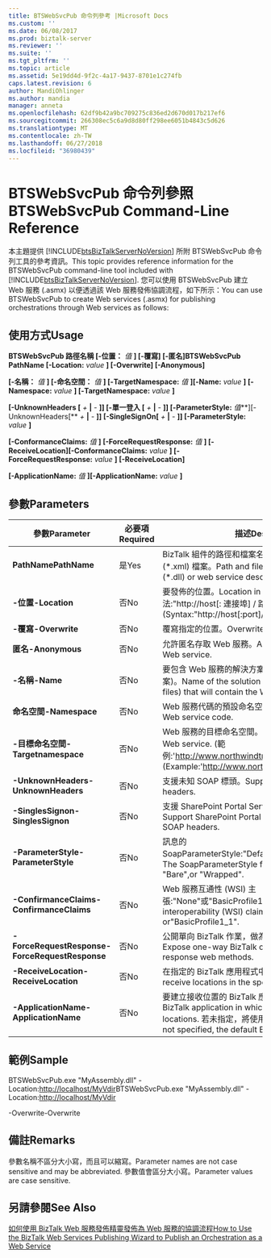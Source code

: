 ```yaml
---
title: BTSWebSvcPub 命令列參考 |Microsoft Docs
ms.custom: ''
ms.date: 06/08/2017
ms.prod: biztalk-server
ms.reviewer: ''
ms.suite: ''
ms.tgt_pltfrm: ''
ms.topic: article
ms.assetid: 5e19dd4d-9f2c-4a17-9437-8701e1c274fb
caps.latest.revision: 6
author: MandiOhlinger
ms.author: mandia
manager: anneta
ms.openlocfilehash: 62df9b42a9bc709275c836ed2d670d017b217ef6
ms.sourcegitcommit: 266308ec5c6a9d8d80ff298ee6051b4843c5d626
ms.translationtype: MT
ms.contentlocale: zh-TW
ms.lasthandoff: 06/27/2018
ms.locfileid: "36980439"
---
```

# <a name="btswebsvcpub-command-line-reference"></a><span data-ttu-id="78234-102">BTSWebSvcPub 命令列參照</span><span class="sxs-lookup"><span data-stu-id="78234-102">BTSWebSvcPub Command-Line Reference</span></span>
<span data-ttu-id="78234-103">本主題提供 [!INCLUDE[btsBizTalkServerNoVersion](../includes/btsbiztalkservernoversion-md.md)] 所附 BTSWebSvcPub 命令列工具的參考資訊。</span><span class="sxs-lookup"><span data-stu-id="78234-103">This topic provides reference information for the BTSWebSvcPub command-line tool included with [!INCLUDE[btsBizTalkServerNoVersion](../includes/btsbiztalkservernoversion-md.md)].</span></span> <span data-ttu-id="78234-104">您可以使用 BTSWebSvcPub 建立 Web 服務 (.asmx) 以便透過該 Web 服務發佈協調流程，如下所示：</span><span class="sxs-lookup"><span data-stu-id="78234-104">You can use BTSWebSvcPub to create Web services (.asmx) for publishing orchestrations through Web services as follows:</span></span>  
  
## <a name="usage"></a><span data-ttu-id="78234-105">使用方式</span><span class="sxs-lookup"><span data-stu-id="78234-105">Usage</span></span>  
 <span data-ttu-id="78234-106">**BTSWebSvcPub 路徑名稱 [-位置：** *值* **] [-覆寫] [-匿名]**</span><span class="sxs-lookup"><span data-stu-id="78234-106">**BTSWebSvcPub PathName [-Location:** *value* **] [-Overwrite] [-Anonymous]**</span></span>  
  
 <span data-ttu-id="78234-107">**[-名稱：** *值* **] [-命名空間：** *值* **] [-TargetNamespace:** *值* **]**</span><span class="sxs-lookup"><span data-stu-id="78234-107">**[-Name:** *value* **] [-Namespace:** *value* **] [-TargetNamespace:** *value* **]**</span></span>  
  
 <span data-ttu-id="78234-108">**[-UnknownHeaders [** *+* **&#124;** *-* **]] [-單一登入 [** *+*  **&#124;** *-* **]] [-ParameterStyle:** *值***]**</span><span class="sxs-lookup"><span data-stu-id="78234-108">**[-UnknownHeaders[** *+* **&#124;** *-* **]] [-SingleSignOn[** *+* **&#124;** *-* **]] [-ParameterStyle:** *value* **]**</span></span>  
  
 <span data-ttu-id="78234-109">**[-ConformanceClaims:** *值* **] [-ForceRequestResponse:** *值* **] [-ReceiveLocation]**</span><span class="sxs-lookup"><span data-stu-id="78234-109">**[-ConformanceClaims:** *value* **] [-ForceRequestResponse:** *value* **] [-ReceiveLocation]**</span></span>  
  
 <span data-ttu-id="78234-110">**[-ApplicationName:** *值* **]**</span><span class="sxs-lookup"><span data-stu-id="78234-110">**[-ApplicationName:** *value* **]**</span></span>  
  
## <a name="parameters"></a><span data-ttu-id="78234-111">參數</span><span class="sxs-lookup"><span data-stu-id="78234-111">Parameters</span></span>  
  
|         <span data-ttu-id="78234-112">參數</span><span class="sxs-lookup"><span data-stu-id="78234-112">Parameter</span></span>         | <span data-ttu-id="78234-113">必要項</span><span class="sxs-lookup"><span data-stu-id="78234-113">Required</span></span> |                                                           <span data-ttu-id="78234-114">描述</span><span class="sxs-lookup"><span data-stu-id="78234-114">Description</span></span>                                                            |
|---------------------------|----------|----------------------------------------------------------------------------------------------------------------------------------|
|       <span data-ttu-id="78234-115">**PathName**</span><span class="sxs-lookup"><span data-stu-id="78234-115">**PathName**</span></span>        |   <span data-ttu-id="78234-116">是</span><span class="sxs-lookup"><span data-stu-id="78234-116">Yes</span></span>    |                    <span data-ttu-id="78234-117">BizTalk 組件的路徑和檔案名稱 (\*.dll) 或 web 服務描述 (\*.xml) 檔案。</span><span class="sxs-lookup"><span data-stu-id="78234-117">Path and file name of BizTalk assembly (\*.dll) or web service description (\*.xml) file.</span></span>                     |
|       <span data-ttu-id="78234-118">**-位置**</span><span class="sxs-lookup"><span data-stu-id="78234-118">**-Location**</span></span>       |    <span data-ttu-id="78234-119">否</span><span class="sxs-lookup"><span data-stu-id="78234-119">No</span></span>    |                                 <span data-ttu-id="78234-120">要發佈的位置。</span><span class="sxs-lookup"><span data-stu-id="78234-120">Location in which to publish.</span></span> <span data-ttu-id="78234-121">(語法:"http://host[: 連接埠] / 路徑 」)</span><span class="sxs-lookup"><span data-stu-id="78234-121">(Syntax:"http://host[:port]/path")</span></span>                                 |
|      <span data-ttu-id="78234-122">**-覆寫**</span><span class="sxs-lookup"><span data-stu-id="78234-122">**-Overwrite**</span></span>       |    <span data-ttu-id="78234-123">否</span><span class="sxs-lookup"><span data-stu-id="78234-123">No</span></span>    |                                                  <span data-ttu-id="78234-124">覆寫指定的位置。</span><span class="sxs-lookup"><span data-stu-id="78234-124">Overwrite specified location.</span></span>                                                   |
|      <span data-ttu-id="78234-125">**匿名**</span><span class="sxs-lookup"><span data-stu-id="78234-125">**-Anonymous**</span></span>       |    <span data-ttu-id="78234-126">否</span><span class="sxs-lookup"><span data-stu-id="78234-126">No</span></span>    |                                              <span data-ttu-id="78234-127">允許匿名存取 Web 服務。</span><span class="sxs-lookup"><span data-stu-id="78234-127">Allow anonymous access to Web service.</span></span>                                              |
|         <span data-ttu-id="78234-128">**-名稱**</span><span class="sxs-lookup"><span data-stu-id="78234-128">**-Name**</span></span>         |    <span data-ttu-id="78234-129">否</span><span class="sxs-lookup"><span data-stu-id="78234-129">No</span></span>    |                    <span data-ttu-id="78234-130">要包含 Web 服務的解決方案和組件的名稱 (.sln 和 .dll 檔案)。</span><span class="sxs-lookup"><span data-stu-id="78234-130">Name of the solution and assembly (.sln and .dll files) that will contain the Web service.</span></span>                    |
|      <span data-ttu-id="78234-131">**命名空間**</span><span class="sxs-lookup"><span data-stu-id="78234-131">**-Namespace**</span></span>       |    <span data-ttu-id="78234-132">否</span><span class="sxs-lookup"><span data-stu-id="78234-132">No</span></span>    |                                             <span data-ttu-id="78234-133">Web 服務代碼的預設命名空間。</span><span class="sxs-lookup"><span data-stu-id="78234-133">Default namespace for Web service code.</span></span>                                              |
|   <span data-ttu-id="78234-134">**-目標命名空間**</span><span class="sxs-lookup"><span data-stu-id="78234-134">**-Targetnamespace**</span></span>    |    <span data-ttu-id="78234-135">否</span><span class="sxs-lookup"><span data-stu-id="78234-135">No</span></span>    |                        <span data-ttu-id="78234-136">Web 服務的目標命名空間。</span><span class="sxs-lookup"><span data-stu-id="78234-136">Target namespace of the Web service.</span></span> <span data-ttu-id="78234-137">(範例:'<http://www.northwindtraders.com>')</span><span class="sxs-lookup"><span data-stu-id="78234-137">(Example:'<http://www.northwindtraders.com>')</span></span>                        |
|    <span data-ttu-id="78234-138">**-UnknownHeaders**</span><span class="sxs-lookup"><span data-stu-id="78234-138">**-UnknownHeaders**</span></span>    |    <span data-ttu-id="78234-139">否</span><span class="sxs-lookup"><span data-stu-id="78234-139">No</span></span>    |                                                  <span data-ttu-id="78234-140">支援未知 SOAP 標頭。</span><span class="sxs-lookup"><span data-stu-id="78234-140">Support unknown SOAP headers.</span></span>                                                   |
|    <span data-ttu-id="78234-141">**-SinglesSignon**</span><span class="sxs-lookup"><span data-stu-id="78234-141">**-SinglesSignon**</span></span>     |    <span data-ttu-id="78234-142">否</span><span class="sxs-lookup"><span data-stu-id="78234-142">No</span></span>    |                                  <span data-ttu-id="78234-143">支援 SharePoint Portal Server 單一登入 SOAP 標頭。</span><span class="sxs-lookup"><span data-stu-id="78234-143">Support SharePoint Portal Server Single Sign-On SOAP headers.</span></span>                                   |
|    <span data-ttu-id="78234-144">**-ParameterStyle**</span><span class="sxs-lookup"><span data-stu-id="78234-144">**-ParameterStyle**</span></span>    |    <span data-ttu-id="78234-145">否</span><span class="sxs-lookup"><span data-stu-id="78234-145">No</span></span>    |                               <span data-ttu-id="78234-146">訊息的 SoapParameterStyle:"Default"、"Bare"或"Wrapped"。</span><span class="sxs-lookup"><span data-stu-id="78234-146">The SoapParameterStyle for messages: "Default", "Bare",or "Wrapped".</span></span>                               |
|  <span data-ttu-id="78234-147">**-ConfirmanceClaims**</span><span class="sxs-lookup"><span data-stu-id="78234-147">**-ConfirmanceClaims**</span></span>   |    <span data-ttu-id="78234-148">否</span><span class="sxs-lookup"><span data-stu-id="78234-148">No</span></span>    |                              <span data-ttu-id="78234-149">Web 服務互通性 (WSI) 主張:"None"或"BasicProfile1_1"。</span><span class="sxs-lookup"><span data-stu-id="78234-149">Web services interoperability (WSI) claim: "None" or"BasicProfile1_1".</span></span>                              |
| <span data-ttu-id="78234-150">**-ForceRequestResponse**</span><span class="sxs-lookup"><span data-stu-id="78234-150">**-ForceRequestResponse**</span></span> |    <span data-ttu-id="78234-151">否</span><span class="sxs-lookup"><span data-stu-id="78234-151">No</span></span>    |                                <span data-ttu-id="78234-152">公開單向 BizTalk 作業，做為要求-回應的 Web 方法。</span><span class="sxs-lookup"><span data-stu-id="78234-152">Expose one-way BizTalk operations as request-response web methods.</span></span>                                |
|   <span data-ttu-id="78234-153">**-ReceiveLocation**</span><span class="sxs-lookup"><span data-stu-id="78234-153">**-ReceiveLocation**</span></span>    |    <span data-ttu-id="78234-154">否</span><span class="sxs-lookup"><span data-stu-id="78234-154">No</span></span>    |                                  <span data-ttu-id="78234-155">在指定的 BizTalk 應用程式中建立接收位置。</span><span class="sxs-lookup"><span data-stu-id="78234-155">Create receive locations in the specified BizTalk application.</span></span>                                  |
|   <span data-ttu-id="78234-156">**-ApplicationName**</span><span class="sxs-lookup"><span data-stu-id="78234-156">**-ApplicationName**</span></span>    |    <span data-ttu-id="78234-157">否</span><span class="sxs-lookup"><span data-stu-id="78234-157">No</span></span>    | <span data-ttu-id="78234-158">要建立接收位置的 BizTalk 應用程式名稱。</span><span class="sxs-lookup"><span data-stu-id="78234-158">Name of the BizTalk application in which to create receive locations.</span></span> <span data-ttu-id="78234-159">若未指定，將使用預設的 BizTalk 應用程式。</span><span class="sxs-lookup"><span data-stu-id="78234-159">If not specified, the default BizTalk application is used.</span></span> |
  
## <a name="sample"></a><span data-ttu-id="78234-160">範例</span><span class="sxs-lookup"><span data-stu-id="78234-160">Sample</span></span>  
 <span data-ttu-id="78234-161">BTSWebSvcPub.exe "MyAssembly.dll" -Location:<http://localhost/MyVdir></span><span class="sxs-lookup"><span data-stu-id="78234-161">BTSWebSvcPub.exe "MyAssembly.dll" -Location:<http://localhost/MyVdir></span></span>  
  
 <span data-ttu-id="78234-162">-Overwrite</span><span class="sxs-lookup"><span data-stu-id="78234-162">-Overwrite</span></span>  
  
## <a name="remarks"></a><span data-ttu-id="78234-163">備註</span><span class="sxs-lookup"><span data-stu-id="78234-163">Remarks</span></span>  
 <span data-ttu-id="78234-164">參數名稱不區分大小寫，而且可以縮寫。</span><span class="sxs-lookup"><span data-stu-id="78234-164">Parameter names are not case sensitive and may be abbreviated.</span></span> <span data-ttu-id="78234-165">參數值會區分大小寫。</span><span class="sxs-lookup"><span data-stu-id="78234-165">Parameter values are case sensitive.</span></span>  
  
## <a name="see-also"></a><span data-ttu-id="78234-166">另請參閱</span><span class="sxs-lookup"><span data-stu-id="78234-166">See Also</span></span>  
 [<span data-ttu-id="78234-167">如何使用 BizTalk Web 服務發佈精靈發佈為 Web 服務的協調流程</span><span class="sxs-lookup"><span data-stu-id="78234-167">How to Use the BizTalk Web Services Publishing Wizard to Publish an Orchestration as a Web Service</span></span>](../core/publish-orchestration-as-web-service--biztalk-web-services-publishing-wizard.md)